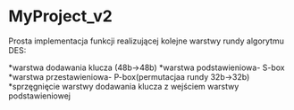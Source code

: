 # MyProject_v2


Prosta implementacja funkcji realizującej kolejne warstwy rundy algorytmu DES:

*warstwa dodawania klucza (48b->48b)
*warstwa podstawieniowa- S-box
*warstwa przestawieniowa- P-box(permutacjaa rundy 32b->32b)
*sprzęgnięcie warstwy dodawania klucza z wejściem warstwy podstawieniowej

